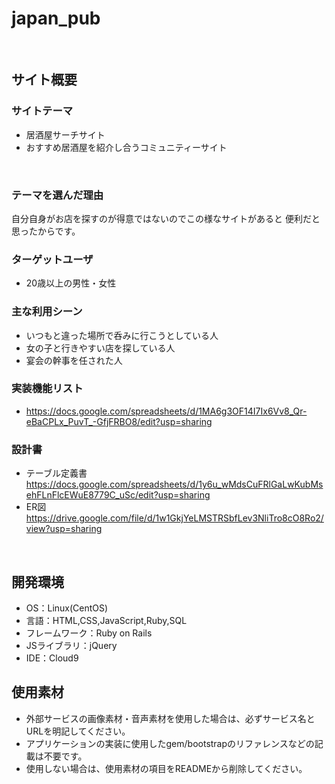 # japan_pub
​
## サイト概要
### サイトテーマ
- 居酒屋サーチサイト
- おすすめ居酒屋を紹介し合うコミュニティーサイト

​
### テーマを選んだ理由
自分自身がお店を探すのが得意ではないのでこの様なサイトがあると
便利だと思ったからです。
​
### ターゲットユーザ
- 20歳以上の男性・女性
​
### 主な利用シーン
- いつもと違った場所で呑みに行こうとしている人
- 女の子と行きやすい店を探している人
- 宴会の幹事を任された人
<!--どのような時に使うのかの状況を記載すること-->

### 実装機能リスト
- ​https://docs.google.com/spreadsheets/d/1MA6g3OF14I7Ix6Vv8_Qr-eBaCPLx_PuvT_-GfjFRBO8/edit?usp=sharing

### 設計書
- テーブル定義書
　　 https://docs.google.com/spreadsheets/d/1y6u_wMdsCuFRlGaLwKubMsehFLnFlcEWuE8779C_uSc/edit?usp=sharing
- ER図
  https://drive.google.com/file/d/1w1GkjYeLMSTRSbfLev3NliTro8cO8Ro2/view?usp=sharing
<!--テーマを設定・提出する時点では不要です-->
​
## 開発環境
- OS：Linux(CentOS)
- 言語：HTML,CSS,JavaScript,Ruby,SQL
- フレームワーク：Ruby on Rails
- JSライブラリ：jQuery
- IDE：Cloud9
​
## 使用素材
- 外部サービスの画像素材・音声素材を使用した場合は、必ずサービス名とURLを明記してください。
- アプリケーションの実装に使用したgem/bootstrapのリファレンスなどの記載は不要です。
- 使用しない場合は、使用素材の項目をREADMEから削除してください。
